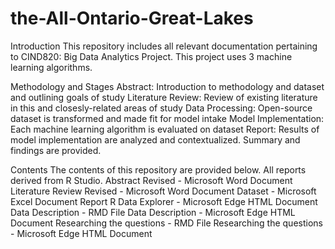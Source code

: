 # the-All-Ontario-Great-Lakes
Introduction
This repository includes all relevant documentation pertaining to CIND820: Big Data Analytics Project. This project uses 3 machine learning algorithms. 

Methodology and Stages
Abstract: Introduction to methodology and dataset and outlining goals of study
Literature Review: Review of existing literature in this and closesly-related areas of study
Data Processing: Open-source dataset is transformed and made fit for model intake
Model Implementation: Each machine learning algorithm is evaluated on dataset
Report: Results of model implementation are analyzed and contextualized. Summary and findings are provided.

Contents
The contents of this repository are provided below. All reports derived from R Studio.
Abstract Revised - Microsoft Word Document
Literature Review Revised - Microsoft Word Document
Dataset - Microsoft Excel Document
Report R Data Explorer - Microsoft Edge HTML Document
Data Description - RMD File
Data Description - Microsoft Edge HTML Document
Researching the questions - RMD File
Researching the questions - Microsoft Edge HTML Document

